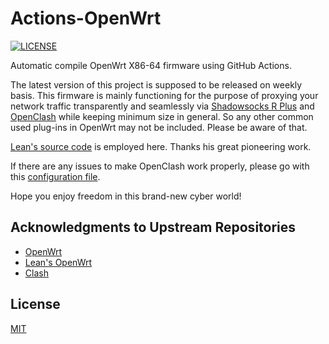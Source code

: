 # Actions-OpenWrt

[![LICENSE](https://img.shields.io/github/license/mashape/apistatus.svg?style=flat-square&label=LICENSE)](https://github.com/yuhuangniu/OpenWrt-x86_64/blob/master/LICENSE)

Automatic compile OpenWrt X86-64 firmware using GitHub Actions.

The latest version of this project is supposed to be released on weekly basis. This firmware is mainly functioning for the purpose of proxying your network traffic transparently and seamlessly via [Shadowsocks R Plus](https://github.com/fw876/helloworld) and [OpenClash](https://github.com/vernesong/OpenClash/tree/master) while keeping minimum size in general. So any other common used plug-ins in OpenWrt may not be included. Please be aware of that.

[Lean's source code](https://github.com/coolsnowwolf/lede) is employed here. Thanks his great pioneering work.

If there are any issues to make OpenClash work properly, please go with this [configuration file](https://github.com/yuhuangniu/OpenWrt-x86_64/blob/master/config.yaml).

Hope you enjoy freedom in this brand-new cyber world!

## Acknowledgments to Upstream Repositories

- [OpenWrt](https://github.com/openwrt/openwrt)
- [Lean's OpenWrt](https://github.com/coolsnowwolf/lede)
- [Clash](https://github.com/Dreamacro/clash/tree/master)

## License

[MIT](https://github.com/yuhuangniu/OpenWrt-x86_64/blob/master/LICENSE) 
